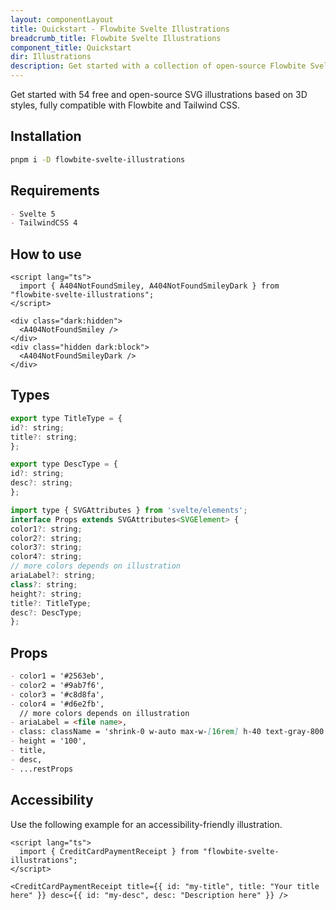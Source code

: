 ```yaml
---
layout: componentLayout
title: Quickstart - Flowbite Svelte Illustrations
breadcrumb_title: Flowbite Svelte Illustrations
component_title: Quickstart
dir: Illustrations
description: Get started with a collection of open-source Flowbite Svelte Illustrations
---
```


<script>
  import { Banner } from 'flowbite-svelte';
  import { A } from '$lib'

</script>

Get started with 54 free and open-source SVG illustrations based on 3D styles, fully compatible with Flowbite and Tailwind CSS.

## Installation

```bash
pnpm i -D flowbite-svelte-illustrations
```

## Requirements

```md
- Svelte 5
- TailwindCSS 4
```

## How to use

```svelte example
<script lang="ts">
  import { A404NotFoundSmiley, A404NotFoundSmileyDark } from "flowbite-svelte-illustrations";
</script>

<div class="dark:hidden">
  <A404NotFoundSmiley />
</div>
<div class="hidden dark:block">
  <A404NotFoundSmileyDark />
</div>
```

## Types

```js
export type TitleType = {
id?: string;
title?: string;
};

export type DescType = {
id?: string;
desc?: string;
};

import type { SVGAttributes } from 'svelte/elements';
interface Props extends SVGAttributes<SVGElement> {
color1?: string;
color2?: string;
color3?: string;
color4?: string;
// more colors depends on illustration
ariaLabel?: string;
class?: string;
height?: string;
title?: TitleType;
desc?: DescType;
};
```

## Props

```md
- color1 = '#2563eb',
- color2 = '#9ab7f6',
- color3 = '#c8d8fa',
- color4 = '#d6e2fb',
  // more colors depends on illustration
- ariaLabel = <file name>,
- class: className = 'shrink-0 w-auto max-w-[16rem] h-40 text-gray-800 dark:text-white',
- height = '100',
- title,
- desc,
- ...restProps
```

## Accessibility

Use the following example for an accessibility-friendly illustration.

```svelte example
<script lang="ts">
  import { CreditCardPaymentReceipt } from "flowbite-svelte-illustrations";
</script>

<CreditCardPaymentReceipt title={{ id: "my-title", title: "Your title here" }} desc={{ id: "my-desc", desc: "Description here" }} />
```
